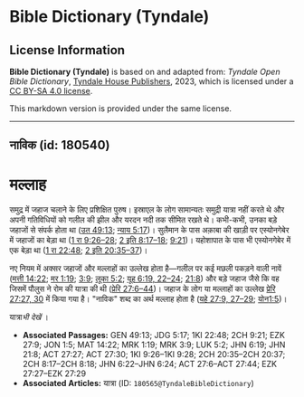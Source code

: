# Bible Dictionary (Tyndale)

## License Information

**Bible Dictionary (Tyndale)** is based on and adapted from: _Tyndale Open Bible Dictionary_, [Tyndale House Publishers](https://tyndaleopenresources.com/), 2023, which is licensed under a [CC BY-SA 4.0 license](https://creativecommons.org/licenses/by-sa/4.0/legalcode.en).

This markdown version is provided under the same license.



--------------------------------

## नाविक (id: 180540)

मल्लाह
======

समुद्र में जहाज चलाने के लिए प्रशिक्षित पुरुष। इस्राएल के लोग सामान्यतः समुद्री यात्रा नहीं करते थे और अपनी गतिविधियों को गलील की झील और यरदन नदी तक सीमित रखते थे। कभी\-कभी, उनका बड़े जहाजों से संपर्क होता था ([उत 49:13](https://ref.ly/Gen49:13); [न्याय 5:17](https://ref.ly/Judg5:17))। सुलैमान के पास अक़ाबा की खाड़ी पर एस्योनगेबेर में जहाजों का बेड़ा था ([1 रा 9:26–28](https://ref.ly/1Kgs9:26-1Kgs9:28); [2 इति 8:17–18](https://ref.ly/2Chr8:17-2Chr8:18); [9:21](https://ref.ly/2Chr9:21))। यहोशापात के पास भी एस्योनगेबेर में एक बेड़ा था ([1 रा 22:48](https://ref.ly/1Kgs22:48); [2 इति 20:35–37](https://ref.ly/2Chr20:35-2Chr20:37))।

नए नियम में अक्सर जहाजों और मल्लाहों का उल्लेख होता है—गलील पर कई मछली पकड़ने वाली नावें ([मत्ती 14:22](https://ref.ly/Matt14:22); [मर 1:19](https://ref.ly/Mark1:19); [3:9](https://ref.ly/Mark3:9); [लूका 5:2](https://ref.ly/Luke5:2); [यूह 6:19, 22–24](https://ref.ly/John6:19); [21:8](https://ref.ly/John21:8)) और बड़े जहाज जैसे कि वह जिसमें पौलुस ने रोम की यात्रा की थी ([प्रेरि 27:6–44](https://ref.ly/Acts27:6-Acts27:44))। जहाज के लोग या मल्लाहों का उल्लेख [प्रेरि 27:27, 30](https://ref.ly/Acts27:27) में किया गया है। "नाविक" शब्द का अर्थ मल्लाह होता है ([यहे 27:9, 27–29](https://ref.ly/Ezek27:9); [योन](https://ref.ly/Jonah1:5)[1:5](https://ref.ly/Jonah1:5))।

यात्रा*भी देखें* ।

* **Associated Passages:** GEN 49:13; JDG 5:17; 1KI 22:48; 2CH 9:21; EZK 27:9; JON 1:5; MAT 14:22; MRK 1:19; MRK 3:9; LUK 5:2; JHN 6:19; JHN 21:8; ACT 27:27; ACT 27:30; 1KI 9:26–1KI 9:28; 2CH 20:35–2CH 20:37; 2CH 8:17–2CH 8:18; JHN 6:22–JHN 6:24; ACT 27:6–ACT 27:44; EZK 27:27–EZK 27:29
* **Associated Articles:** यात्रा (ID: `180565@TyndaleBibleDictionary`)

